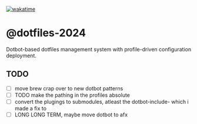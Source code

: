 [![wakatime](https://wakatime.com/badge/github/TheBranchDriftCatalyst/dotfiles-2024.svg)](https://wakatime.com/badge/github/TheBranchDriftCatalyst/dotfiles-2024)

# @dotfiles-2024

Dotbot-based dotfiles management system with profile-driven configuration deployment.

## TODO

- [ ] move brew crap over to new dotbot patterns
- [ ] TODO make the pathing in the profiles absolute
- [ ] convert the plugings to submodules, atleast the dotbot-include- which i made a fix to
- [ ] LONG LONG TERM, maybe move dotbot to afx
